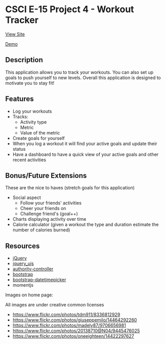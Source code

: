 # CSCI E-15 Project 4 - Workout Tracker

[View Site](http://p4.scottpullen.me)

[Demo]()

## Description

This application allows you to track your workouts. You can also set up goals to push yourself to new levels. Overall this application is designed to motivate you to stay fit!

## Features

- Log your workouts
- Tracks:
	- Activity type
	- Metric
	- Value of the metric
- Create goals for yourself
- When you log a workout it will find your active goals and update their status
- Have a dashboard to have a quick view of your active goals and other recent activities

## Bonus/Future Extensions

These are the nice to haves (stretch goals for this application)

- Social aspect
	- Follow your friends' activities
	- Cheer your friends on
	- Challenge friend's (goal++)
- Charts displaying activity over time
- Calorie calculator (given a workout the type and duration estimate the number of calories burned)

## Resources
- [jQuery](http://jquery.com)
- [jquery_ujs](https://github.com/rails/jquery_ujs)
- [authority-controller](https://github.com/efficiently/authority-controller)
- [bootstrap](https://getbootstrap.com)
- [bootstrap-datetimepicker](https://github.com/Eonasdan/bootstrap-datetimepicker)
- momentjs

Images on home page:

All images are under creative common licenses

- https://www.flickr.com/photos/tdm911/8336812929
- https://www.flickr.com/photos/giuseppemilo/14464292260
- https://www.flickr.com/photos/madely87/9706656981
- https://www.flickr.com/photos/20138710@N04/9445476025
- https://www.flickr.com/photos/oneeighteen/14422297627
